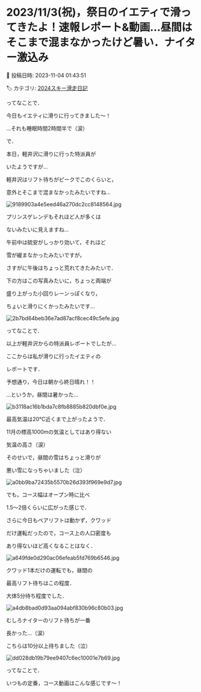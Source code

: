 # 2023/11/3(祝)，祭日のイエティで滑ってきたよ！速報レポート&動画…昼間はそこまで混まなかったけど暑い．ナイター激込み

📅 投稿日時: 2023-11-04 01:43:51

🏷️ カテゴリ: [2024スキー滑走日記](c453f687e8a0f05679e95831d0a02cd0c.md)

ってなことで．


今日もイエティに滑りに行ってきました～！


…それも睡眠時間2時間半で（涙）





で．


本日，軽井沢に滑りに行った特派員が


いたようですが…


軽井沢はリフト待ちがピークでこのくらいと，


意外とそこまで混まなかったみたいですね…




![9189903a4e5eed46a270dc2cc8148564.jpg](images/9189903a4e5eed46a270dc2cc8148564.jpg)







プリンスゲレンデもそれほど人が多くは


ないみたいに見えますね…


午前中は硫安がしっかり効いて，それほど


雪が緩まなかったみたいですが，


さすがに午後はちょっと荒れてきたみたいで．


下の方はこの写真みたいに，ちょっと両端が


盛り上がった小回りレーンっぽくなり，


ちょいと滑りにくかったみたいです…




![2b7bd64beb36e7ad87acf8cec49c5efe.jpg](images/2b7bd64beb36e7ad87acf8cec49c5efe.jpg)







ってなことで．


以上が軽井沢からの特派員レポートでしたが…





ここからは私が滑りに行ったイエティの


レポートです．


予想通り，今日は朝から終日晴れ！！


…というか，昼間は暑かった…




![b3118ac16b1bda7c8fb8885b820dbf0e.jpg](images/b3118ac16b1bda7c8fb8885b820dbf0e.jpg)







最高気温は20℃近くまで上がったようで．


11月の標高1000mの気温としてはあり得ない


気温の高さ（涙）


そのせいで，昼間の雪はちょっと滑りが


悪い雪になっちゃいました（泣）




![a0bb9ba72435b5570b26d393f969e9d7.jpg](images/a0bb9ba72435b5570b26d393f969e9d7.jpg)







でも，コース幅はオープン時に比べ


1.5～2倍くらいに広がった感じで．


さらに今日もペアリフトは動かず，クワッド


だけ運転だったので，コース上の人口密度も


あり得ないほど高くなることはなく．




![a649fde0d290ac06efeab5fd769b6546.jpg](images/a649fde0d290ac06efeab5fd769b6546.jpg)







クワッド1本だけの運転でも，昼間の


最高リフト待ちはこの程度．


大体5分待ち程度でした．




![a4db8bad0d93aa094abf830b96c80b03.jpg](images/a4db8bad0d93aa094abf830b96c80b03.jpg)







むしろナイターのリフト待ちが一番


長かった…（涙）


こちらは10分以上待ちました（泣）




![dd028db19b79ee9407c6ec10001e7b69.jpg](images/dd028db19b79ee9407c6ec10001e7b69.jpg)







ってなことで．


いつもの定番，コース動画はこんな感じです～！
